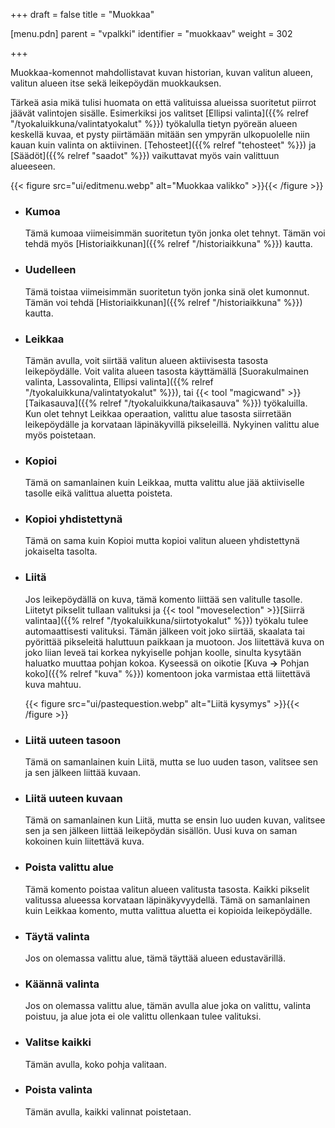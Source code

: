 +++
draft = false
title = "Muokkaa"

[menu.pdn]
    parent = "vpalkki"
    identifier = "muokkaav"
    weight = 302

+++

Muokkaa-komennot mahdollistavat kuvan historian, kuvan valitun alueen, valitun alueen itse sekä leikepöydän muokkauksen.

Tärkeä asia mikä tulisi huomata on että valituissa alueissa suoritetut piirrot jäävät valintojen sisälle. Esimerkiksi jos valitset
[Ellipsi valinta]({{% relref "/tyokaluikkuna/valintatyokalut" %}}) työkalulla tietyn pyöreän alueen keskellä kuvaa, et pysty piirtämään mitään sen ympyrän
ulkopuolelle niin kauan kuin valinta on aktiivinen. [Tehosteet]({{% relref "tehosteet" %}}) ja [Säädöt]({{% relref "saadot" %}}) vaikuttavat
myös vain valittuun alueeseen.

{{< figure src="ui/editmenu.webp" alt="Muokkaa valikko" >}}{{< /figure >}}

* ### Kumoa

    Tämä kumoaa viimeisimmän suoritetun työn jonka olet tehnyt. Tämän voi tehdä myös [Historiaikkunan]({{% relref "/historiaikkuna" %}}) kautta.

* ### Uudelleen

    Tämä toistaa viimeisimmän suoritetun työn jonka sinä olet kumonnut. Tämän voi tehdä [Historiaikkunan]({{% relref "/historiaikkuna" %}}) kautta.

* ### Leikkaa

    Tämän avulla, voit siirtää valitun alueen aktiivisesta tasosta leikepöydälle. Voit valita alueen tasosta käyttämällä
    [Suorakulmainen valinta, Lassovalinta, Ellipsi valinta]({{% relref "/tyokaluikkuna/valintatyokalut" %}}), tai
    {{< tool "magicwand" >}}[Taikasauva]({{% relref "/tyokaluikkuna/taikasauva" %}}) työkaluilla.
    Kun olet tehnyt Leikkaa operaation, valittu alue tasosta siirretään leikepöydälle ja korvataan läpinäkyvillä pikseleillä. Nykyinen valittu alue myös poistetaan.

* ### Kopioi

    Tämä on samanlainen kuin Leikkaa, mutta valittu alue jää aktiiviselle tasolle eikä valittua aluetta poisteta.

* ### Kopioi yhdistettynä

    Tämä on sama kuin Kopioi mutta kopioi valitun alueen yhdistettynä jokaiselta tasolta.

* ### Liitä

    Jos leikepöydällä on kuva, tämä komento liittää sen valitulle tasolle. Liitetyt pikselit tullaan valituksi ja
    {{< tool "moveselection" >}}[Siirrä valintaa]({{% relref "/tyokaluikkuna/siirtotyokalut" %}})
    työkalu tulee automaattisesti valituksi. Tämän jälkeen voit joko siirtää, skaalata tai pyörittää pikseleitä haluttuun paikkaan ja muotoon. Jos
    liitettävä kuva on joko liian leveä tai korkea nykyiselle pohjan koolle, sinulta kysytään haluatko muuttaa pohjan kokoa. Kyseessä on oikotie
    [Kuva **&rarr;** Pohjan koko]({{% relref "kuva" %}}) komentoon joka varmistaa että liitettävä kuva mahtuu.

    {{< figure src="ui/pastequestion.webp" alt="Liitä kysymys" >}}{{< /figure >}}

* ### Liitä uuteen tasoon

    Tämä on samanlainen kuin Liitä, mutta se luo uuden tason, valitsee sen ja sen jälkeen liittää kuvaan.

* ### Liitä uuteen kuvaan

    Tämä on samanlainen kun Liitä, mutta se ensin luo uuden kuvan, valitsee sen ja sen jälkeen liittää leikepöydän sisällön. Uusi kuva on saman
    kokoinen kuin liitettävä kuva.

* ### Poista valittu alue

    Tämä komento poistaa valitun alueen valitusta tasosta. Kaikki pikselit valitussa alueessa korvataan läpinäkyvyydellä. Tämä on samanlainen kuin
    Leikkaa komento, mutta valittua aluetta ei kopioida leikepöydälle.

* ### Täytä valinta

    Jos on olemassa valittu alue, tämä täyttää alueen edustavärillä.

* ### Käännä valinta

    Jos on olemassa valittu alue, tämän avulla alue joka on valittu, valinta poistuu, ja alue jota ei ole valittu ollenkaan tulee valituksi.

* ### Valitse kaikki

    Tämän avulla, koko pohja valitaan.

* ### Poista valinta

    Tämän avulla, kaikki valinnat poistetaan.